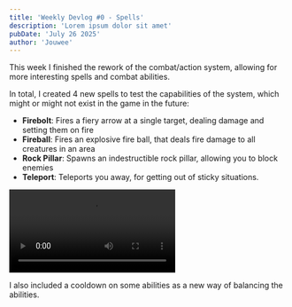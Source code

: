 ```yaml
---
title: 'Weekly Devlog #0 - Spells'
description: 'Lorem ipsum dolor sit amet'
pubDate: 'July 26 2025'
author: 'Jouwee'
---
```


This week I finished the rework of the combat/action system, allowing for more interesting spells and combat abilities.

In total, I created 4 new spells to test the capabilities of the system, which might or might not exist in the game in the future:
<ul>
    <li><b>Firebolt</b>: Fires a fiery arrow at a single target, dealing damage and setting them on fire</li>
    <li><b>Fireball</b>: Fires an explosive fire ball, that deals fire damage to all creatures in an area</li>
    <li><b>Rock Pillar</b>: Spawns an indestructible rock pillar, allowing you to block enemies</li>
    <li><b>Teleport</b>: Teleports you away, for getting out of sticky situations.</li>
</ul>

<video src="media/0_0_15.mp4" controls="true"></video>

I also included a cooldown on some abilities as a new way of balancing the abilities.